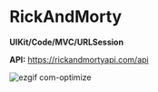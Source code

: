 # RickAndMorty

**UIKit/Code/MVC/URLSession**

**API:** https://rickandmortyapi.com/api

![ezgif com-optimize](https://github.com/Kirilloao/RickAndMortyTestTask/assets/106522858/04671ac9-1d1b-4017-91c3-d02b8dde99d5)
